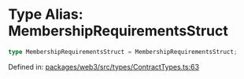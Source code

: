 # Type Alias: MembershipRequirementsStruct

```ts
type MembershipRequirementsStruct = MembershipRequirementsStruct;
```

Defined in: [packages/web3/src/types/ContractTypes.ts:63](https://github.com/towns-protocol/towns/blob/0db1fd0ac7258e8db8cedfb6183e8eade8284fa1/packages/web3/src/types/ContractTypes.ts#L63)
